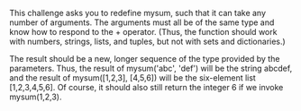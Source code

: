 This challenge asks you to redefine mysum, such that it can take any number of arguments. The arguments must all be of the same type and know how to respond to the + operator. (Thus, the function should work with numbers, strings, lists, and tuples, but not with sets and dictionaries.)

The result should be a new, longer sequence of the type provided by the parameters. Thus, the result of mysum('abc', 'def') will be the string abcdef, and the result of mysum([1,2,3], [4,5,6]) will be the six-element list [1,2,3,4,5,6]. Of course, it should also still return the integer 6 if we invoke mysum(1,2,3).